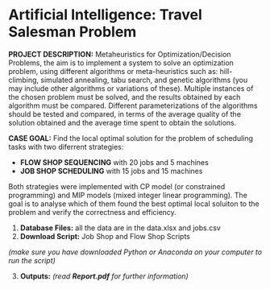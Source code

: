 # Artificial Intelligence: Travel Salesman Problem

**PROJECT DESCRIPTION:** Metaheuristics for Optimization/Decision Problems, the aim is to implement a system to solve an optimization problem, using different algorithms
or meta-heuristics such as: hill-climbing, simulated annealing, tabu search, and genetic algorithms (you may include other algorithms or variations of these). Multiple instances of the chosen problem must be solved, and the results obtained by each algorithm must be compared. Different parameterizations of the algorithms should be tested and compared, in terms of the average quality of the solution obtained and the average time spent to obtain the solutions. 


**CASE GOAL:** Find the local optimal solution for the problem of scheduling tasks with two diferrent strategies:
- **FLOW SHOP SEQUENCING** with 20 jobs and 5 machines 
- **JOB SHOP SCHEDULING** with 15 jobs and 15 machines 

Both strategies were implemented with CP model (or constrained programming) and MIP models (mixed integer linear programming). The goal is to analyse which of them found the best optimal local soluiton to the problem and verify the correctness and efficiency.

1)	**Database Files:** all the data are in the data.xlsx and jobs.csv
2)	**Download Script:** Job Shop and Flow Shop Scripts

_(make sure you have downloaded Python or Anaconda on your computer to run the script)_

3)  **Outputs:** _(read **Report.pdf** for further information)_
